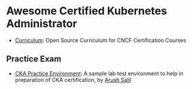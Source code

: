# Awesome Certified Kubernetes Administrator

- [Curriculum](https://github.com/cncf/curriculum): Open Source Curriculum for CNCF Certification Courses 

## Practice Exam
- [CKA  Practice Environment](https://github.com/arush-sal/cka-practice-environment): A sample lab test environment to help in preparation of CKA certification, by [Arush Salil](https://github.com/arush-sal)
